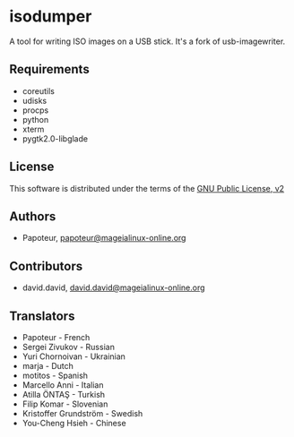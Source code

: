 isodumper
=========

A tool for writing ISO images on a USB stick. It's a fork of usb-imagewriter.


Requirements
-------------

- coreutils
- udisks
- procps
- python
- xterm
- pygtk2.0-libglade


License
--------

This software is distributed under the terms of the
[GNU Public License, v2](COPYING)


Authors
--------
- Papoteur, <papoteur@mageialinux-online.org>


Contributors
--------
- david.david, <david.david@mageialinux-online.org>


Translators
--------
- Papoteur - French
- Sergei Zivukov - Russian
- Yuri Chornoivan - Ukrainian
- marja - Dutch
- motitos - Spanish
- Marcello Anni - Italian
- Atilla ÖNTAŞ - Turkish
- Filip Komar - Slovenian
- Kristoffer Grundström - Swedish
- You-Cheng Hsieh - Chinese
